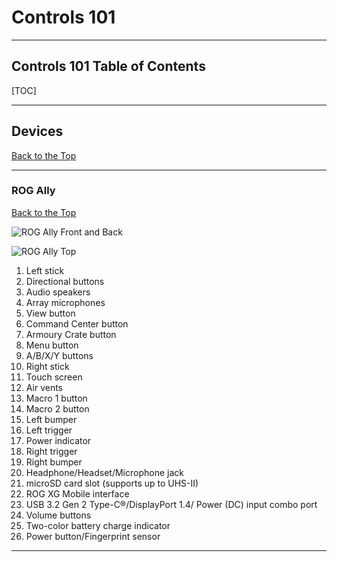 # Controls 101

***

## Controls 101 Table of Contents

[TOC]

***

## Devices

[Back to the Top](#controls-101-table-of-contents)

***

### ROG Ally

[Back to the Top](#controls-101-table-of-contents)

![ROG Ally Front and Back](../../assets/rog-ally-front-back.png)

![ROG Ally Top](../../assets/rog-ally-top.png)

1. Left stick
2. Directional buttons
3. Audio speakers
4. Array microphones
5. View button
6. Command Center button
7. Armoury Crate button
8. Menu button
9. A/B/X/Y buttons
10. Right stick
11. Touch screen
12. Air vents
13. Macro 1 button
14. Macro 2 button
15. Left bumper
16. Left trigger
17. Power indicator
18. Right trigger
19. Right bumper
20. Headphone/Headset/Microphone jack
21. microSD card slot (supports up to UHS-II)
22. ROG XG Mobile interface
23. USB 3.2 Gen 2 Type-C®/DisplayPort 1.4/
    Power (DC) input combo port
24. Volume buttons
25. Two-color battery charge indicator
26. Power button/Fingerprint sensor

***
